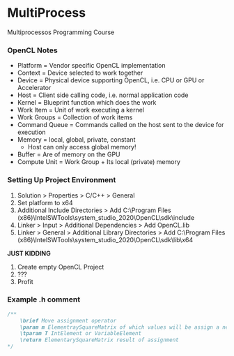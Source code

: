 # MultiProcess
Multiprocessos Programming Course

### OpenCL Notes

* Platform = Vendor specific OpenCL implementation
* Context = Device selected to work together
* Device = Physical device supporting OpenCL, i.e. CPU or GPU or Accelerator
* Host = Client side calling code, i.e. normal application code
* Kernel = Blueprint function which does the work
* Work Item = Unit of work executing a kernel
* Work Groups = Collection of work items
* Command Queue = Commands called on the host sent to the device for execution
* Memory = local, global, private, constant
	* Host can only access global memory!
* Buffer = Are of memory on the GPU
* Compute Unit = Work Group + Its local (private) memory


### Setting Up Project Environment

1. Solution > Properties > C/C++ > General
2. Set platform to x64
3. Additional Include Directories > Add C:\Program Files (x86)\IntelSWTools\system_studio_2020\OpenCL\sdk\include
4. Linker > Input > Additional Dependencies > Add OpenCL.lib
5. Linker > General > Additional Library Directories > Add C:\Program Files (x86)\IntelSWTools\system_studio_2020\OpenCL\sdk\lib\x64

**JUST KIDDING**
1. Create empty OpenCL Project
2. ???
3. Profit


### Example .h comment

```c
/**
    \brief Move assignment operator
    \param m ElementraySquareMatrix of which values will be assign a new one
    \tparam T IntElement or VariableElement
    \return ElementarySquareMatrix result of assignment
*/
```